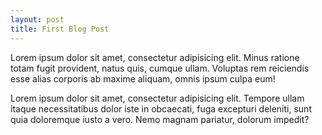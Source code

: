 ```yaml
---
layout: post
title: First Blog Post
---
```

Lorem ipsum dolor sit amet, consectetur adipisicing elit. Minus ratione totam fugit provident, natus quis, cumque ullam. Voluptas rem reiciendis esse alias corporis ab maxime aliquam, omnis ipsum culpa eum!

Lorem ipsum dolor sit amet, consectetur adipisicing elit. Tempore ullam itaque necessitatibus dolor iste in obcaecati, fuga excepturi deleniti, sunt quia doloremque iusto a vero. Nemo magnam pariatur, dolorum impedit?